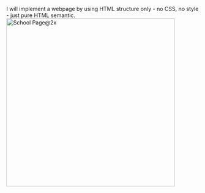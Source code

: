 I will implement a webpage by using HTML structure only - no CSS, no style - just pure HTML semantic.
<img width="440" alt="School Page@2x" src="https://github.com/hend-moustafa18/alx_html_css/assets/149154336/8108b04d-9566-4521-bf1b-3f0fc98c131c">
